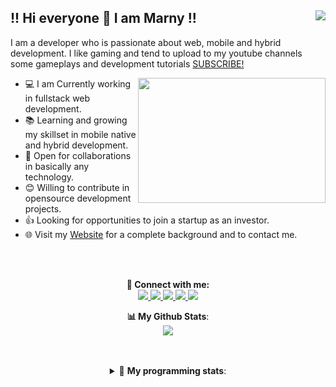 ## !! Hi everyone 👋 I am Marny !!  <img src="https://badges.pufler.dev/visits/iMrLopez/iMrLopez?style=for-the-badge" align="right" />


I am a developer who is passionate about web, mobile and hybrid development.
I like gaming and tend to upload to my youtube channels some gameplays and development tutorials [SUBSCRIBE!](https://www.youtube.com/channel/UC8Cot-X1Rx5IgHocBQ21tOw?sub_confirmation=1)

<img src="https://res.cloudinary.com/practicaldev/image/fetch/s--PnpWilxx--/c_limit%2Cf_auto%2Cfl_progressive%2Cq_66%2Cw_880/https://raw.githubusercontent.com/BhuvaneshHingal/HELLO-WORLD/master/resources/Hello%2520World%21.gif"  width="300px" align="right" height="200px"/>

- 💻 I am Currently working in fullstack web development.
- 📚 Learning and growing my skillset in mobile native and hybrid development.
- 🤝 Open for collaborations in basically any technology.
- 😊 Willing to contribute in opensource development projects.
- 👍 Looking for opportunities to join a startup as an investor.
- 🌐 Visit my [Website](https://marnylopez.com) for a complete background and to contact me.

<br>
<br>

<p align = "center">
  <b>🤝 Connect with me:</b>
  <br>
  <a href="https://www.youtube.com/channel/UC8Cot-X1Rx5IgHocBQ21tOw">
    <img src ="https://img.shields.io/badge/YOUTUBE-red.svg?&style=for-the-badge&logo=&logoColor=white%22">
  </a>
  <a href="https://twitter.com/i_MrLopez">
    <img src ="https://img.shields.io/badge/twitter-%231DA1F2.svg?&style=for-the-badge&logo=twitter&logoColor=white">
  </a>
  <a href="https://www.linkedin.com/in/marnylopez/">
    <img src ="https://img.shields.io/badge/linkedin-%230077B5.svg?&style=for-the-badge&logo=linkedin&logoColor=white">
  </a>
  <a href="https://www.instagram.com/iimrlopez/">
    <img src ="https://img.shields.io/badge/instagram-%23E4405F.svg?&style=for-the-badge&logo=instagram&logoColor=white">
  </a>
  <a href="https://www.facebook.com/marny.lopez">
    <img src ="https://img.shields.io/badge/facebook-%231877F2.svg?&style=for-the-badge&logo=facebook&logoColor=white">
  </a>
</p>


<p align = "center">
  <b>📊 My Github Stats</b>:
  <br>
  <img src="https://github-readme-stats.vercel.app/api?username=iMrLopez&theme=tokyonight"/>
</p>

<br>
<br>

<details>
  <summary align="center">🤖 <b>My programming stats</b>:</summary>
  <br>
  💻 **I mostly code web and mobile (cool right?)**
  <br>
  <img src="https://github-readme-stats.vercel.app/api/top-langs/?username=iMrLopez&layout=compact&theme=tokyonight" />


  🕒 **I am more productive during the nights (who isnt?)**
  ```text    
    🌞 Morning     50 commits     ████░░░░░░░░░░░░░░░░░░░░░    8.99% 
    🌆 Daytime     75 commits     ███████░░░░░░░░░░░░░░░░░░   30.38% 
    🌃 Evening    168 commits     ████████░░░░░░░░░░░░░░░░░   35.44% 
    🌙 Night      144 commits     ██████████████░░░░░░░░░░░   25.19%
  ```
  📅 **I am Most Productive on Mondays (weird, right?)**
  ```text
    Sunday       54 commits     ██░░░░░░░░░░░░░░░░░░░░░░░   11.39% 
    Monday       96 commits     █████░░░░░░░░░░░░░░░░░░░░   20.25%
    Tuesday      51 commits     ██░░░░░░░░░░░░░░░░░░░░░░░   10.76% 
    Wednesday    45 commits     ██░░░░░░░░░░░░░░░░░░░░░░░   9.49% 
    Thursday     68 commits     ███░░░░░░░░░░░░░░░░░░░░░░   14.35% 
    Friday       73 commits     ███░░░░░░░░░░░░░░░░░░░░░░   15.4% 
    Saturday     87 commits     ████░░░░░░░░░░░░░░░░░░░░░   18.35% 
  ```
  
  📊 **This week I spent my time on** 
  ```text
  💻 Operating Systems: 
  Linux                    3 hrs 24 mins       █████████████████████████   100.0%
  Windows (Gaming)         1 hrs 00 mins       ███████████░░░░░░░░░░░░░░    50.0%
  ```
  </details>
</p>
